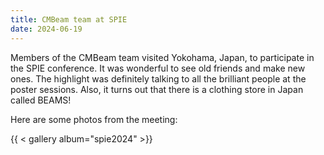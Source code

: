 ```yaml
---
title: CMBeam team at SPIE
date: 2024-06-19
---
```


Members of the CMBeam team visited Yokohama, Japan, to participate in the SPIE conference. It was wonderful to see old friends and make new ones. The highlight was definitely talking to all the brilliant people at the poster sessions. Also, it turns out that there is a clothing store in Japan called BEAMS!

Here are some photos from the meeting:

 {{ < gallery album="spie2024" >}}

<!--more-->